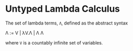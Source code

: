 # Untyped Lambda Calculus

The set of lambda terms, `Λ`, defined as the abstract syntax

Λ := V | λV.Λ | Λ Λ

where `V` is a countably infinite set of variables.
